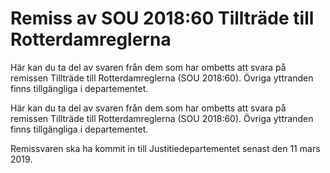# Remiss av SOU 2018:60 Tillträde till Rotterdamreglerna

Här kan du ta del av svaren från dem som har ombetts att svara på remissen Tillträde till Rotterdamreglerna (SOU 2018:60). Övriga yttranden finns tillgängliga i departementet.

Här kan du ta del av svaren från dem som har ombetts att svara på remissen Tillträde till Rotterdamreglerna (SOU 2018:60). Övriga yttranden finns tillgängliga i departementet.

Remissvaren ska ha kommit in till Justitiedepartementet senast den 11 mars 2019.

